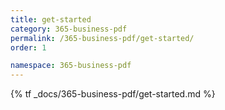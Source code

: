 ```yaml
---
title: get-started
category: 365-business-pdf
permalink: /365-business-pdf/get-started/
order: 1

namespace: 365-business-pdf
---
```


{% tf _docs/365-business-pdf/get-started.md %}